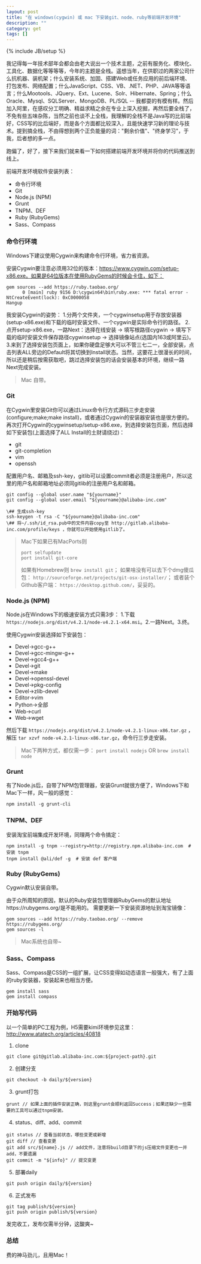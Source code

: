 ```yaml
---
layout: post
title: "在 windows(cygwin) 或 mac 下安装git、node、ruby等前端开发环境"
description: ""
category: get
tags: []
---
```

{% include JB/setup %}


我记得每一年技术部年会都会由老大说出一个技术主题，之前有服务化、模块化、工具化、数据化等等等等，今年的主题是全栈。遥想当年，在供职过的两家公司什么抗机器、装机架；什么安装系统、加固、搭建Web或任务应用的前后端环境、打包发布、网络配置；什么JavaScript、CSS、VB、.NET、PHP、JAVA等等语言；什么Mootools、JQuery、Ext、Lucene、Solr、Hibernate、Spring；什么Oracle、Mysql、SQLServer、MongoDB、PL/SQL -- 我都耍的有模有样。然后加入阿里，在感叹分工明确、精益求精之余在专业上深入挖掘，再然后要全栈了，不免有些五味杂陈，当然之前也谈不上全栈，我理解的全栈不是Java写的比前端好，CSS写的比后端好，而是各个方面都比较深入，且能快速学习新的理论与技术。提到搞全栈，不由得想到两个正负能量的词："剩余价值"、"终身学习"，于我，后者想的多一点。

跑偏了，好了，接下来我们就来看一下如何搭建前端开发环境并将你的代码推送到线上。

前端开发环境软件安装列表：
- 命令行环境
- Git
- Node.js (NPM)
- Grunt
- TNPM、DEF
- Ruby (RubyGems)
- Sass、Compass


### 命令行环境
Windows下建议使用Cygwin来构建命令行环境，省力省资源。

安装Cygwin要注意必须用32位的版本：https://www.cygwin.com/setup-x86.exe。如果是64位版本在使用RubyGems的时候会卡住，如下：
```
gem sources --add https://ruby.taobao.org/
      0 [main] ruby 9156 D:\cygwin64\bin\ruby.exe: *** fatal error - NtCreateEvent(lock): 0xC0000058
Hangup
```

我安装Cygwin的姿势：
1.分两个文件夹，一个cygwinsetup用于存放安装器(setup-x86.exe)和下载的临时安装文件、一个cygwin是实际命令行的路径。
2.点开setup-x86.exe，一路Next：选择在线安装 -> 填写根路径cygwin -> 填写下载的临时安装文件保存路径cygwinsetup -> 选择镜像站点(选国内163或阿里云)。
3.来到了选择安装包页面上，如果你硬盘足够大可以不管三七二一，全部安装，点击列表ALL旁边的Default将其切换到Install状态。当然，这要花上很漫长的时间，所以还是稍后按需获取吧，跳过选择安装包的话会安装基本的环境，继续一路Next完成安装。

> Mac 自带。


### Git
在Cygwin里安装Git你可以通过Linux命令行方式源码三步走安装(configure;make;make install)，或者通过Cygwin的安装器安装也是很方便的。
再次打开Cygwin的cygwinsetup/setup-x86.exe，到选择安装包页面，然后选择如下安装包(上面选择了ALL Install的土财请绕过)：
- git
- git-completion
- vim
- openssh

配置用户名、邮箱及ssh-key，gitlib可以设置commit者必须是注册用户，所以这里的用户名和邮箱地址必须同gitlib的注册用户名和邮箱。
```
git config --global user.name "${yourname}"
git config --global user.email "${yourname}@alibaba-inc.com"

\## 生成ssh-key
ssh-keygen -t rsa -C "${yourname}@alibaba-inc.com"
\## 将~/.ssh/id_rsa.pub中的文件内容copy至 http://gitlab.alibaba-inc.com/profile/keys ，你就可以开始使用gitlib了。
```


> Mac下如果已有MacPorts则 
> ```
> port selfupdate
> port install git-core
> ```
> 如果有Homebrew则 ```brew install git```；
> 如果啥没有可以去下个dmg傻瓜包： ```http://sourceforge.net/projects/git-osx-installer/```；
> 或者装个Github客户端： ```https://desktop.github.com/```，妥妥的。


### Node.js (NPM)
Node.js在Windows下的极速安装方式只需3步： 1.下载```https://nodejs.org/dist/v4.2.1/node-v4.2.1-x64.msi```。2.一路Next。3.终。

使用Cygwin安装选择如下安装包：
- Devel->gcc-g++
- Devel->gcc-mingw-g++
- Devel->gcc4-g++
- Devel->git
- Devel->make
- Devel->openssl-devel
- Devel->pkg-config
- Devel->zlib-devel
- Editor->vim
- Python->全部
- Web->curl
- Web->wget

然后下载 ``` https://nodejs.org/dist/v4.2.1/node-v4.2.1-linux-x86.tar.gz ``` ，解压 ```tar xzvf node-v4.2.1-linux-x86.tar.gz```，命令行三步走安装。

> Mac下两种方式，都仅需一步： ```port install nodejs``` OR ```brew install node```


### Grunt
有了Node.js后，自带了NPM包管理器，安装Grunt就很方便了，Windows下和Mac下一样，风一般的感觉：
```
npm install -g grunt-cli
```

### TNPM、DEF
安装淘宝前端集成开发环境，同理两个命令搞定：
```
npm install -g tnpm --registry=http://registry.npm.alibaba-inc.com  # 安装 tnpm
tnpm install @ali/def -g  # 安装 def 客户端
```

### Ruby (RubyGems)
Cygwin默认安装自带。

由于众所周知的原因，默认的Ruby安装包管理器RubyGems的默认地址https://rubygems.org/是不能用的。
需要更新一下安装资源地址到淘宝镜像：
```
gem sources --add https://ruby.taobao.org/ --remove https://rubygems.org/
gem sources -l
```

> Mac系统也自带~


### Sass、Compass
Sass、Compass是CSS的一组扩展，让CSS变得如动态语言一般强大，有了上面的ruby安装器，安装起来也相当方便。
```
gem install sass
gem install compass
```


### 开始写代码
以一个简单的PC工程为例，H5需要kimi环境参见这里：http://www.atatech.org/articles/40818

1. clone
```
git clone git@gitlab.alibaba-inc.com:${project-path}.git
```

2. 创建分支
```
git checkout -b daily/${version}
```

3. grunt打包
```
grunt // 如果上面的插件安装正确，则这里grunt会顺利返回Success；如果还缺少一些需要的工具可以通过tnpm安装。
```

4. status、diff、add、commit
```
git status // 查看当前状态，哪些变更或新增
git diff // 查看变更
git add src/${name}.js // add文件，注意将build目录下的js压缩文件变更也一并add，不要遗漏
git commit -m "${info}" // 提交变更
```

5. 部署daily
```
git push origin daily/${version}
```

6. 正式发布
```
git tag publish/${version}
git push origin publish/${version}
```

发完收工，发布仅需半分钟，这酸爽~


### 总结
费的神马劲儿，且用Mac！



























